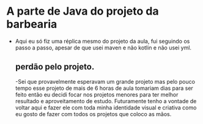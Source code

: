 # A parte de Java do projeto da barbearia 

- Aqui eu só fiz uma réplica mesmo do projeto da aula, fui seguindo os passo a passo, apesar de que usei maven e não kotlin e não usei yml.

  ## perdão pelo projeto.

  -Sei que provavelmente esperavam um grande projeto mas pelo pouco tempo esse projeto de mais de 6 horas de aula tomariam dias para ser feito então eu decidi focar nos projetos menores para ter melhor resultado e aproveitamento de estudo.
  Futuramente tenho a vontade de voltar aqui e fazer ele com toda minha identidade visual e criativa como eu gosto de fazer com todos os projetos que coloco as mãos.
